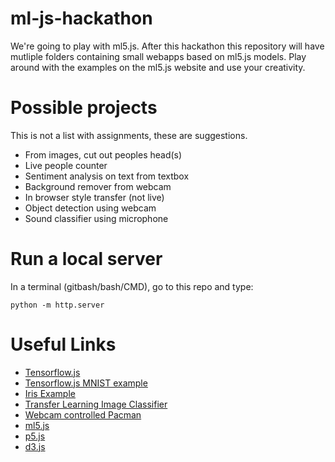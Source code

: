 # ml-js-hackathon

We're going to play with ml5.js. After this hackathon this repository will have 
mutliple folders containing small webapps based on ml5.js models. Play around with
the examples on the ml5.js website and use your creativity.

# Possible projects

This is not a list with assignments, these are suggestions.

- From images, cut out peoples head(s)
- Live people counter
- Sentiment analysis on text from textbox
- Background remover from webcam
- In browser style transfer (not live)
- Object detection using webcam
- Sound classifier using microphone

# Run a local server

In a terminal (gitbash/bash/CMD), go to this repo and type: 

`python -m http.server`

# Useful Links

- [Tensorflow.js](https://www.tensorflow.org/js)
- [Tensorflow.js MNIST example](https://github.com/tensorflow/tfjs-examples/tree/master/mnist)
- [Iris Example](https://storage.googleapis.com/tfjs-examples/iris/dist/index.html)
- [Transfer Learning Image Classifier](https://www.tensorflow.org/js/tutorials/transfer/image_classification)
- [Webcam controlled Pacman](https://storage.googleapis.com/tfjs-examples/webcam-transfer-learning/dist/index.html)
- [ml5.js](https://ml5js.org/)
- [p5.js](https://p5js.org/)
- [d3.js](https://d3js.org/)
